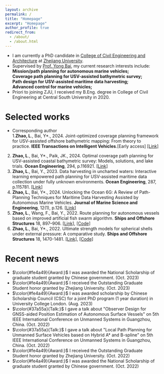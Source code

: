 ```yaml
---
layout: archive
permalink: /
title: "Homepage"
excerpt: "Homepage"
author_profile: true
redirect_from: 
  - /about/
  - /about.html
---
```


- I am currently a PhD candidate in [College of Civil Engineering and Architecture](http://www.ccea.zju.edu.cn.http.jxutcmtsg.proxy.jxutcm.edu.cn/main.htm) at [Zhejiang University](https://www.zju.edu.cn/english/). 
- Supervised by [Prof. Yong Bai](https://person.zju.edu.cn/0010294), my current research interests include:\
**Mission/path planning for autonomous marine vehicles;\
Coverage path planning for USV-assisted bathymetric survey;\
Path design for USV-assisted maritime data harvesting;\
Advanced control for marine vehicles;**
- Priori to joining ZJU, I received my B.Eng. degree in College of Civil Engineering at Central South University in 2020.

# Selected works
* Corresponding author\
1.**Zhao, L**., Bai, Y*., 2024. Joint-optimized coverage planning framework for USV-assisted offshore bathymetric mapping: From theory to practice. **IEEE Transactions on Intelligent Vehicles**.[Early access] [[Link]](https://doi.org/10.1016/j.oceaneng.2024.116921)
2. **Zhao, L**., Bai, Y*., Paik, JK., 2024. Optimal coverage path planning for USV-assisted coastal bathymetric survey: Models, solutions, and lake trials. **Ocean Engineering**, 294, p.116921. [[Link]](https://doi.org/10.1016/j.oceaneng.2024.116921)
3. **Zhao, L**., Bai, Y., 2023. Data harvesting in uncharted waters: Interactive learning empowered path planning for USV-assisted maritime data collection under fully unknown environments. **Ocean Engineering**, 287, p.115781. [[Link]](https://doi.org/10.1016/j.oceaneng.2023.115781)
4. **Zhao, L**., Bai, Y*., 2024. Unlocking the Ocean 6G: A Review of Path-Planning Techniques for Maritime Data Harvesting Assisted by Autonomous Marine Vehicles. **Journal of Marine Science and Engineering**, 12(1), p.126. [[Link]](https://doi.org/10.3390/jmse12010126)
5. **Zhao, L**., Wang, F., Bai, Y., 2022. Route planning for autonomous vessels based on improved artificial fish swarm algorithm. **Ships and Offshore Structures** 18, 897–906. [[Link]](https://doi.org/10.1080/17445302.2022.2081423), [[Code]](https://github.com/LiangZhao13/Code-for-IAFSA.git)
6. **Zhao, L**., Bai, Y*., 2022. Ultimate strength models for spherical shells under external pressure: A comparative study. **Ships and Offshore Structures** 18, 1470-1481. [[Link]](https://doi.org/10.1080/17445302.2022.2126115), [[Code]](https://github.com/LiangZhao13/Strength-Model-Calculation.git)


# Recent news 
-   $\color{#fe4a49}{Award:}$ I was awarded the National Scholarship of graduate student granted by Chinese government. (Oct. 2023)
-   $\color{#fe4a49}{Award:}$ I received the Outstanding Graduate Student honor granted by Zhejiang University. (Oct. 2023)
-   $\color{#fe4a49}{Award:}$ I was awarded scholarship by Chinese Scholarship Council (CSC) for a joint PhD program (1 year duration) in University College London. (Aug. 2023)
-   $\color{#37a55a}{Talk:}$ I gave a talk about "Observer Design for GNSS-aided Position Estimation of Autonomous Surface Vessels" on 5th IEEE International Conference on Unmanned Systems in Guangzhou, China. (Oct. 2022)
-   $\color{#37a55a}{Talk:}$ I gave a talk about "Local Path Planning for Unmanned Surface Vehicles based on Hybrid A* and B-spline" on 5th IEEE International Conference on Unmanned Systems in Guangzhou, China. (Oct. 2022)
-   $\color{#fe4a49}{Award:}$ I received the Outstanding Graduate Student honor granted by Zhejiang University. (Oct. 2022)
-   $\color{#fe4a49}{Award:}$ I was awarded the National Scholarship of graduate student granted by Chinese government. (Oct. 2022)
 
